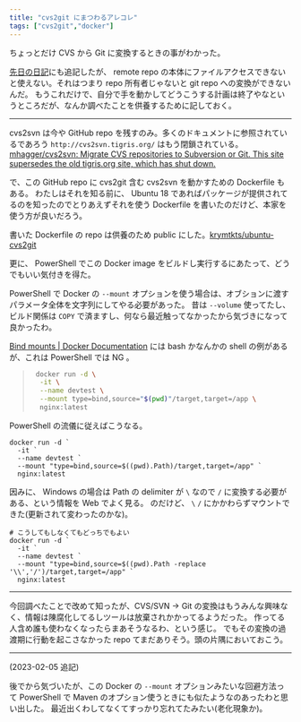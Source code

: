 ```yaml
---
title: "cvs2git にまつわるアレコレ"
tags: ["cvs2git","docker"]
---
```


ちょっとだけ CVS から Git に変換するときの事がわかった。

[先日の日記](/posts/2023-01-22-want-to-comvert-migu-cvs-to-git-and-failed.html)にも追記したが、 remote repo の本体にファイルアクセスできないと使えない。それはつまり repo 所有者じゃないと git repo への変換ができないんだ。
もうこれだけで、自分で手を動かしてどうこうする計画は終了やなというところだが、なんか調べたことを供養するために記しておく。

---

cvs2svn は今や GitHub repo を残すのみ。多くのドキュメントに参照されているであろう `http://cvs2svn.tigris.org/` はもう閉鎖されている。
[mhagger/cvs2svn: Migrate CVS repositories to Subversion or Git. This site supersedes the old tigris.org site, which has shut down.](https://github.com/mhagger/cvs2svn)

で、この GitHub repo に cvs2git 含む cvs2svn を動かすための Dockerfile もある。
わたしはそれを知る前に、 Ubuntu 18 であればパッケージが提供されてるのを知ったのでとりあえずそれを使う Dockerfile を書いたのだけど、本家を使う方が良いだろう。

書いた Dockerfile の repo は供養のため public にした。[krymtkts/ubuntu-cvs2git](https://github.com/krymtkts/ubuntu-cvs2git)

更に、 PowerShell でこの Docker image をビルドし実行するにあたって、どうでもいい気付きを得た。

PowerShell で Docker の `--mount` オプションを使う場合は、オブションに渡すパラメータ全体を文字列にしてやる必要があった。
昔は `--volume` 使ってたし、ビルド関係は `COPY` で済ますし、何なら最近触ってなかったから気づきになって良かったわ。

[Bind mounts | Docker Documentation](https://docs.docker.com/storage/bind-mounts/#start-a-container-with-a-bind-mount) には bash かなんかの shell の例があるが、これは PowerShell では NG 。

> ```sh
>  docker run -d \
>   -it \
>   --name devtest \
>   --mount type=bind,source="$(pwd)"/target,target=/app \
>   nginx:latest
> ```

PowerShell の流儀に従えばこうなる。

```pwsh
docker run -d `
  -it `
  --name devtest `
  --mount "type=bind,source=$((pwd).Path)/target,target=/app" `
  nginx:latest
```

因みに、 Windows の場合は Path の delimiter が `\` なので `/` に変換する必要がある、という情報を Web でよく見る。
のだけど、 `\` `/` にかかわらずマウントできた(更新されて変わったのかな)。

```pwsh
# こうしてもしなくてもどっちでもよい
docker run -d `
  -it `
  --name devtest `
  --mount "type=bind,source=$((pwd).Path -replace '\\','/')/target,target=/app" `
  nginx:latest
```

---

今回調べたことで改めて知ったが、CVS/SVN -> Git の変換はもうみんな興味なく、情報は陳腐化してるしツールは放棄されかかってるようだった。
作ってる人含め誰も使わなくなったらまあそうなるわ、という感じ。
でもその変換の過渡期に行動を起こさなかった repo てまだありそう。頭の片隅においておこう。

---

(2023-02-05 追記)

後でから気づいたが、この Docker の `--mount` オプションみたいな回避方法って PowerShell で Maven のオプション使うときにも似たようなのあったわと思い出した。
最近出くわしてなくてすっかり忘れてたみたい(老化現象か)。
